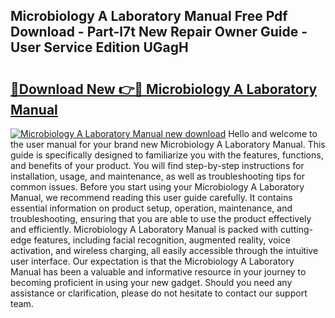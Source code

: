 ## Microbiology A Laboratory Manual Free Pdf Download - Part-l7t New Repair Owner Guide - User Service Edition UGagH

# <h2><a href="http://bc42600.oget.top/?id=Microbiology+A+Laboratory+Manual">🔗Download New 👉🔴 Microbiology A Laboratory Manual</a></h2>

[![Microbiology A Laboratory Manual new download](https://i.imgur.com/5g1atiW.png)](http://bc42600.oget.top/?id=Microbiology+A+Laboratory+Manual)
Hello and welcome to the user manual for your brand new Microbiology A Laboratory Manual. This guide is specifically designed to familiarize you with the features, functions, and benefits of your product. You will find step-by-step instructions for installation, usage, and maintenance, as well as troubleshooting tips for common issues. Before you start using your Microbiology A Laboratory Manual, we recommend reading this user guide carefully. It contains essential information on product setup, operation, maintenance, and troubleshooting, ensuring that you are able to use the product effectively and efficiently. Microbiology A Laboratory Manual is packed with cutting-edge features, including facial recognition, augmented reality, voice activation, and wireless charging, all easily accessible through the intuitive user interface. Our expectation is that the Microbiology A Laboratory Manual has been a valuable and informative resource in your journey to becoming proficient in using your new gadget. Should you need any assistance or clarification, please do not hesitate to contact our support team.
